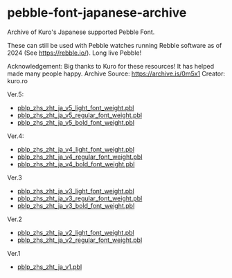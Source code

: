 # pebble-font-japanese-archive
Archive of Kuro's Japanese supported Pebble Font.

These can still be used with Pebble watches running Rebble software as of 2024 (See https://rebble.io/). Long live Pebble!

Acknowledgement: Big thanks to Kuro for these resources! It has helped made many people happy.
Archive Source: https://archive.is/0m5x1
Creator: kuro.ro

Ver.5:
- [pblp_zhs_zht_ja_v5_light_font_weight.pbl](https://www.dropbox.com/s/mk1e21f917fxn56/pblp_zhs_zht_ja_v5_light.pbl?dl=0)
- [pblp_zhs_zht_ja_v5_regular_font_weight.pbl](https://www.dropbox.com/s/szcuu1h25hk4rre/pblp_zhs_zht_ja_v5_regular.pbl?dl=0)
- [pblp_zhs_zht_ja_v5_bold_font_weight.pbl](https://www.dropbox.com/s/ep76dhllzwzsd6v/pblp_zhs_zht_ja_v5_bold.pbl?dl=0)

Ver.4:
- [pblp_zhs_zht_ja_v4_light_font_weight.pbl](https://www.dropbox.com/s/7e8frttdj6fcds5/pblp_zhs_zht_ja_v4_light.pbl?dl=0)
- [pblp_zhs_zht_ja_v4_regular_font_weight.pbl](https://www.dropbox.com/s/5qjocmbvo6vhtba/pblp_zhs_zht_ja_v4_regular.pbl?dl=0)
- [pblp_zhs_zht_ja_v4_bold_font_weight.pbl](https://www.dropbox.com/s/hmogqkleocna7r0/pblp_zhs_zht_ja_v4_bold.pbl?dl=0)

Ver.3
- [pblp_zhs_zht_ja_v3_light_font_weight.pbl](https://www.dropbox.com/s/5y76ily84itbwd0/pblp_zhs_zht_ja_v3_light.pbl?dl=0)
- [pblp_zhs_zht_ja_v3_regular_font_weight.pbl](https://www.dropbox.com/s/dwldkqb97zj227o/pblp_zhs_zht_ja_v3_regular.pbl?dl=0)
- [pblp_zhs_zht_ja_v3_bold_font_weight.pbl](https://www.dropbox.com/s/datatl0nb4u6con/pblp_zhs_zht_ja_v3_bold.pbl?dl=0)

Ver.2
- [pblp_zhs_zht_ja_v2_light_font_weight.pbl](https://www.dropbox.com/s/hh45kt7aha6ikjf/pblp_zhs_zht_ja_v2_light.pbl?dl=0)
- [pblp_zhs_zht_ja_v2_regular_font_weight.pbl](https://www.dropbox.com/s/qum1jide0w31v21/pblp_zhs_zht_ja_v2_regular.pbl?dl=0)

Ver.1
- [pblp_zhs_zht_ja_v1.pbl](https://www.dropbox.com/s/sl2pkmbraruycxo/pblp_zhs_zht_ja_v1.pbl?dl=0)
